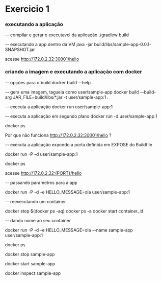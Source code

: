 # Exercicio 1

### executando a aplicação
-- compilar e gerar o executavel da aplicação
./gradlew build

-- executando a app dentro da VM
java -jar build/libs/sample-app-0.0.1-SNAPSHOT.jar

acesse http://172.0.2.32:30001/hello

### criando a imagem e executando a aplicação com docker 

-- opções para o build
docker build --help

-- gera uma imagem, tagueia como user/sample-app
docker build --build-arg JAR_FILE=build/libs/\*.jar -t user/sample-app:1 .

-- executa a aplicação
docker run user/sample-app:1

-- executa a aplicação em segundo plano
docker run -d user/sample-app:1

docker ps

Por que não funciona http://172.0.2.32:30001/hello ?

-- executa a aplicação expondo a porta definida em EXPOSE do Buildfile

docker run -P -d user/sample-app:1

docker ps

acesse http://172.0.2.32:{PORT}/hello

-- passando parametros para a app

docker run -P -d -e HELLO_MESSAGE=ola user/sample-app:1

-- reexecutando um container

docker stop $(docker ps -aq)
docker ps -a
docker start container_id

-- dando nome ao seu container

docker run -P -d -e HELLO_MESSAGE=ola --name sample-app user/sample-app:1

docker ps

docker stop sample-app

docker start sample-app

docker inspect sample-app



